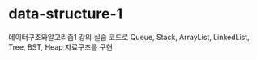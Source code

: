 # data-structure-1
데이터구조와알고리즘1 강의 실습 코드로 Queue, Stack, ArrayList, LinkedList, Tree, BST, Heap 자료구조를 구현

